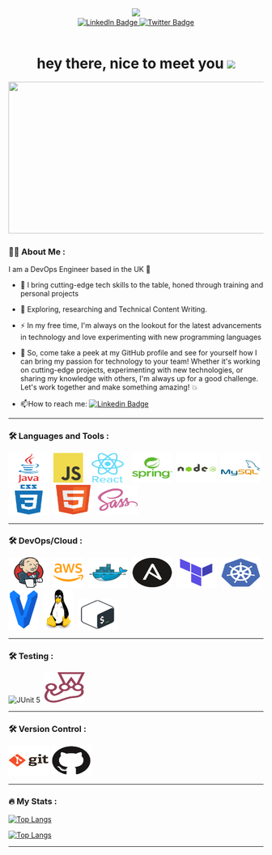 

<div id="header" align="center">
  <img src="https://media.giphy.com/media/UDclWKlmfmq7twI3iJ/giphy.gif" width="100"/>
  <div id="badges">
    <a href="your-linkedin-URL">
      <img src="https://img.shields.io/badge/LinkedIn-blue?style=for-the-badge&logo=linkedin&logoColor=white" alt="LinkedIn Badge"/>
    </a>
    <a href="your-twitter-URL">
      <img src="https://img.shields.io/badge/Twitter-blue?style=for-the-badge&logo=twitter&logoColor=white" alt="Twitter Badge"/>
    </a>
  </div>
  <img src="https://komarev.com/ghpvc/?username=djava387&style=flat-square&color=blue" alt=""/>
  <h1>
    hey there, nice to meet you
    <img src="https://media.giphy.com/media/hvRJCLFzcasrR4ia7z/giphy.gif" width="30px"/>
  </h1>
</div>
<div align="center">
  <img src="https://media.giphy.com/media/LMcB8XospGZO8UQq87/giphy.gif" width="600" height="300"/>
</div>

### :woman_technologist: About Me :
I am a DevOps Engineer based in the UK :crown:
- :telescope: I bring cutting-edge tech skills to the table, honed through training and personal projects

- :seedling: Exploring, researching and  Technical Content Writing.

- :zap: In my free time, I'm always on the lookout for the latest advancements in technology and love experimenting with new programming languages
- :eyes:  So, come take a peek at my GitHub profile and see for yourself how I can bring my passion for technology to your team! Whether it's working on cutting-edge projects, experimenting with new technologies, or sharing my knowledge with others, I'm always up for a good challenge. Let's work together and make something amazing! :boom:

- :mailbox:How to reach me: [![Linkedin Badge](https://img.shields.io/badge/-Risper-blue?style=flat&logo=Linkedin&logoColor=white)](your-linkedin-url)

---

### :hammer_and_wrench: Languages and Tools :
<div>
   <img src="https://github.com/devicons/devicon/blob/master/icons/java/java-original-wordmark.svg" title="Java" alt="Java" width="80" height="60"/>&nbsp;
   <img src="https://github.com/devicons/devicon/blob/master/icons/javascript/javascript-original.svg" title="JavaScript" alt="JavaScript" width="60" height="60"/>&nbsp;
  <img src="https://github.com/devicons/devicon/blob/master/icons/react/react-original-wordmark.svg" title="React" alt="React" width="80" height="60"/>&nbsp;
  <img src="https://github.com/devicons/devicon/blob/master/icons/spring/spring-original-wordmark.svg" title="Spring" alt="Spring" width="80" height="60"/>&nbsp;
  <img src="https://github.com/devicons/devicon/blob/master/icons/nodejs/nodejs-original-wordmark.svg" title="NodeJS" alt="NodeJS" width="80" height="60"/>&nbsp;
  <img src="https://github.com/devicons/devicon/blob/master/icons/mysql/mysql-original-wordmark.svg" title="MySQL"  alt="MySQL" width="80" height="60"/>&nbsp;
  <img src="https://github.com/devicons/devicon/blob/master/icons/css3/css3-plain-wordmark.svg"  title="CSS3" alt="CSS" width="80" height="60"/>&nbsp;
  <img src="https://github.com/devicons/devicon/blob/master/icons/html5/html5-original.svg" title="HTML5" alt="HTML" width="80" height="60"/>&nbsp;
  <img src="https://github.com/devicons/devicon/blob/master/icons/sass/sass-original.svg" title="SASS" **alt="SASS" width="80" height="60"/>
</div>

---

### :hammer_and_wrench: DevOps/Cloud :
<div>
  <img src="https://github.com/devicons/devicon/blob/master/icons/jenkins/jenkins-original.svg" title="Jenkins" alt="Jenkins" width="80" height="60"/>&nbsp;
  <img src="https://github.com/devicons/devicon/blob/master/icons/amazonwebservices/amazonwebservices-plain-wordmark.svg" title="AWS" alt="AWS" width="60" height="60"/>&nbsp;
   <img src="https://github.com/devicons/devicon/blob/master/icons/docker/docker-original.svg" title="Docker" alt=" Docker" width="80" height="60"/>&nbsp;
  <img src="https://github.com/devicons/devicon/blob/master/icons/ansible/ansible-original.svg" title="Ansible" alt=" Ansible" width="80" height="60"/>&nbsp;
  <img src="https://github.com/devicons/devicon/blob/master/icons/terraform/terraform-original.svg" title="Terraform" alt=" Terraform" width="80" height="60"/>&nbsp;
  <img src="https://github.com/devicons/devicon/blob/master/icons/kubernetes/kubernetes-plain.svg" title="Kubernetes"  alt=" Kubernetes" width="80" height="60"/>&nbsp;
  <img src="https://github.com/devicons/devicon/blob/master/icons/vagrant/vagrant-original.svg" title="Vagrant" alt=" Vagrant" width="60" height="80"/>&nbsp; 
   <img src="https://github.com/devicons/devicon/blob/master/icons/linux/linux-original.svg" title="Linux" alt=" Linux" width="60" height="80"/>&nbsp; 
  <img src="https://github.com/devicons/devicon/blob/master/icons/bash/bash-original.svg" title="Bash" title="Bash" alt=" Bash" width="80" height="60"/>&nbsp; 
</div>

---

### :hammer_and_wrench: Testing :
<div>
  <img src="https://junit.org/junit4/images/junit5-banner.png" title="JUnit 5" alt="JUnit 5" width="80" height="40"/>&nbsp;
  <img src="https://github.com/devicons/devicon/blob/master/icons/jest/jest-plain.svg" title="Jest" alt="Jest" width="80" height="60"/>&nbsp;
 
</div>

---

### :hammer_and_wrench: Version Control :
<div>
  <img src="https://github.com/devicons/devicon/blob/master/icons/git/git-original-wordmark.svg" title="Git" **alt="Git" width="80" height="60"/>
  <img src="https://github.com/devicons/devicon/blob/master/icons/github/github-original.svg" title="Github" **alt="Github" width="80" height="60"/>
 
</div>

---

### :fire: My Stats :
[![Top Langs](https://github-readme-stats.vercel.app/api/?username=djava387&layout=compact&theme=vision-friendly-dark)](https://github.com/djava387/github-readme-stats)

[![Top Langs](https://github-readme-stats.vercel.app/api/top-langs/?username=djava387&layout=compact&theme=vision-friendly-dark)](https://github.com/djava387/github-readme-stats)

---

